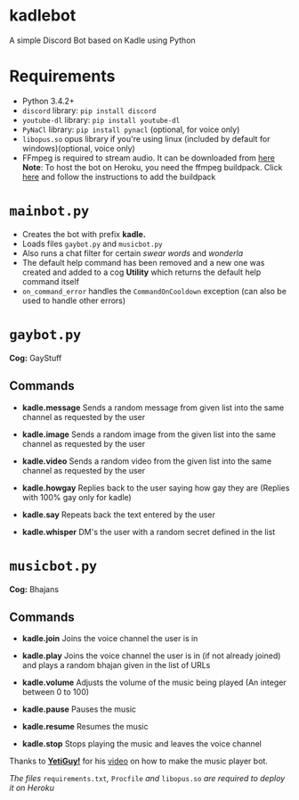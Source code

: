 # kadlebot
A simple Discord Bot based on Kadle using Python

Requirements
===========
* Python 3.4.2+
* `discord` library: `pip install discord`
* `youtube-dl` library: `pip install youtube-dl`
* `PyNaCl` library: `pip install pynacl` (optional, for voice only)
* `libopus.so` opus library if you're using linux (included by default for windows)(optional, voice only)
* FFmpeg is required to stream audio. It can be downloaded from [here](https://www.ffmpeg.org/download.html "FFmpeg")
**Note**: To host the bot on Heroku, you need the ffmpeg buildpack. Click [here](https://elements.heroku.com/buildpacks/jonathanong/heroku-buildpack-ffmpeg-latest) and follow the instructions to add the buildpack

`mainbot.py`
===========
* Creates the bot with prefix **kadle.**
* Loads files `gaybot.py` and `musicbot.py`
* Also runs a chat filter for certain _swear words_ and _wonderla_
* The default help command has been removed and a new one was created and added to a cog **Utility** which returns the default help command itself
* `on_command_error` handles the `CommandOnCooldown` exception (can also be used to handle other errors)

`gaybot.py`
==========
**Cog:** GayStuff

Commands
--------------
- **kadle.message**
Sends a random message from given list into the same channel as requested by the user

- **kadle.image**
Sends a random image from the given list into the same channel as requested by the user

- **kadle.video**
Sends a random video from the given list into the same channel as requested by the user

- **kadle.howgay**
Replies back to the user saying how gay they are (Replies with 100% gay only for kadle)

- **kadle.say**
Repeats back the text entered by the user

- **kadle.whisper**
DM's the user with a random secret defined in the list

`musicbot.py`
==========
**Cog:** Bhajans

Commands
--------------
- **kadle.join**
Joins the voice channel the user is in

- **kadle.play**
Joins the voice channel the user is in (if not already joined) and plays a random bhajan given in the list of URLs

- **kadle.volume**
Adjusts the volume of the music being played 
(An integer between 0 to 100)

- **kadle.pause**
Pauses the music

- **kadle.resume**
Resumes the music

- **kadle.stop**
Stops playing the music and leaves the voice channel

Thanks to [**YetiGuy!**](https://www.youtube.com/channel/UCkPxP6J6LPBm6Ce-XAeojXQ "Channel: YetiGuy!") for his [video](https://www.youtube.com/watch?v=FpRzDY0-I1o "YetiGuy!: Create a working music bot! Discord.py & python") on how to make the music player bot.

_The files_ `requirements.txt`_,_ `Procfile` _and_ `libopus.so` _are required to deploy it on Heroku_
